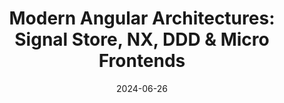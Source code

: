 ---
slug: angular-architects-signal-ddd-mfe
tag: Architecture
title: 'Modern Angular Architectures: Signal Store, NX, DDD & Micro Frontends'
description: In this interactive workshop, we use Angular’s latest innovations to build a modern and maintainable architecture. <br /><br />We start with Standalone Components and learn how to structure a large application using a Mono Repo and Strategic Design – a discipline from Domain-driven Design (DDD).<br /><br /> We discuss categorizing the individual parts of our application and how to enforce our architecture with tools such as Nx or Sheriff. On top of our Strategic Design, we implement a Micro Frontend Architecture with Module Federation. Then, we discover how Angular’s new Signals fit our modern architecture. <br /><br />We discuss fine-grained change detection and State Management with the new NGRX Signal Store. We implement some custom features for the Signal Store to cover repeating and complex use cases with just a few lines of code. Finally, we discuss how the new Signal component will help to simplify our architecture further and how they work together with traditional components.
date: '2024-06-26'
authors: 
    - name: Manfred Steyer
      biography: 'Manfred Steyer is a trainer and consultant with a focus on Angular. Google Developer Expert (GDE) who writes for O’Reilly, the German Java Magazine, and windows.developer. He regularly speaks at conferences.'
      image: photo/authors/manfred-steyer.webp
      link: https://www.softwarearchitekt.at/
    - name: Rainer Hahnekamp
      biography: Rainer Hahnekamp is a Google Developer Expert, working as a trainer and consultant in the expert network of Angular Architects. Among his responsibilities is providing training sessions on Angular and Spring. In addition, he offers a weekly brief overview of relevant events in the Angular ecosystem on YouTube through ng-news.
      image: photo/authors/rainer-hahnekamp.webp 
      link: "https://www.rainerhahnekamp.com/en/"
location: 
    name: Midas Palace Hotel
    mapsLink: https://maps.app.goo.gl/K9YhwWcrFo1q6rs56
image: /photo/workshop-angular-architects-20240627.webp
link: /workshops/angular-architects-signal-ddd-mfe
ticket: https://ti.to/ngrome-events/modern-angular-architecture
col: 1
socialDescription: 'Join me at NgRome 2024 for an interactive workshop on "MODERN ANGULAR ARCHITECTURES: SIGNAL STORE, NX, DDD and MICRO FRONTENDS." Explore cutting-edge strategies for building maintainable Angular applications. Reserve your spot now! #NgRome #Angular #Workshop #Technology'
---